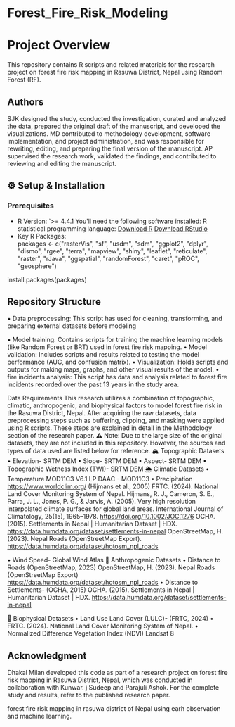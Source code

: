 # Forest_Fire_Risk_Modeling

# Project Overview 
This repository contains R scripts and related materials for the research project on forest fire risk mapping in Rasuwa District, Nepal using Random Forest (RF).

## Authors
SJK designed the study, conducted the investigation, curated and analyzed the data, prepared the original draft of the manuscript, and developed the visualizations. 
MD contributed to methodology development, software implementation, and project administration, and was responsible for rewriting, editing, and preparing the final version of the manuscript. 
AP supervised the research work, validated the findings, and contributed to reviewing and editing the manuscript.


## ⚙️ Setup & Installation  
### Prerequisites  
- R Version: `>= 4.4.1
You'll need the following software installed: 
R statistical programming language:
[Download R](https://cran.r-project.org/) 
[Download RStudio](https://posit.co/download/rstudio-desktop/)
- Key R Packages:  
packages <- c("rasterVis", "sf", "usdm", "sdm", "ggplot2", "dplyr", "dismo", "rgee", 
              "terra", "mapview", "shiny", "leaflet", "reticulate", "raster", 
              "rJava", "ggspatial", "randomForest", "caret", "pROC", "geosphere")

install.packages(packages)





## Repository Structure
•	Data preprocessing: This script has used for cleaning, transforming, and preparing external datasets before modeling

•	Model training: Contains scripts for training the machine learning models (like Random Forest or BRT) used in forest fire risk mapping.
•	Model validation: Includes scripts and results related to testing the model performance (AUC, and confusion matrix).
•	Visualization: Holds scripts and outputs for making maps, graphs, and other visual results of the model.
•	fire incidents analysis: This script has data and analysis related to forest fire incidents recorded over the past 13 years in the study area.


Data Requirements
This research utilizes a combination of topographic, climatic, anthropogenic, and biophysical factors to model forest fire risk in the Rasuwa District, Nepal. After acquiring the raw datasets, data preprocessing steps such as buffering, clipping, and masking were applied using R scripts. These steps are explained in detail in the Methodology section of the research paper.
⚠️ Note: Due to the large size of the original datasets, they are not included in this repository. However, the sources and types of data used are listed below for reference.
🏔️ Topographic Datasets
•	Elevation- SRTM DEM
•	Slope- SRTM DEM
•	Aspect- SRTM DEM
•	Topographic Wetness Index (TWI)- SRTM DEM
🌦️ Climatic Datasets
•	Temperature MOD11C3 V6.1
LP DAAC - MOD11C3
•	Precipitation
https://www.worldclim.org/ 
(Hijmans et al., 2005)
FRTC. (2024). National Land Cover  Monitoring System of Nepal.
Hijmans, R. J., Cameron, S. E., Parra, J. L., Jones, P. G., & Jarvis, A. (2005). Very high resolution interpolated climate surfaces for global land areas. International Journal of Climatology, 25(15), 1965–1978. https://doi.org/10.1002/JOC.1276
OCHA. (2015). Settlements in Nepal | Humanitarian Dataset | HDX. https://data.humdata.org/dataset/settlements-in-nepal
OpenStreetMap, H. (2023). Nepal Roads (OpenStreetMap Export). https://data.humdata.org/dataset/hotosm_npl_roads
 
•	Wind Speed- Global Wind Atlas
🚧 Anthropogenic Datasets
•	Distance to Roads (OpenStreetMap, 2023)
OpenStreetMap, H. (2023). Nepal Roads (OpenStreetMap Export) https://data.humdata.org/dataset/hotosm_npl_roads
•	Distance to Settlements- (OCHA, 2015)
OCHA. (2015). Settlements in Nepal | Humanitarian Dataset | HDX. https://data.humdata.org/dataset/settlements-in-nepal

🌿 Biophysical Datasets
•	Land Use Land Cover (LULC)- (FRTC, 2024)
•	FRTC. (2024). National Land Cover Monitoring System of Nepal.
•	Normalized Difference Vegetation Index (NDVI) 
Landsat 8


## Acknowledgment
Dhakal Milan developed this code as part of a research project on forest fire risk mapping in Rasuwa District, Nepal, which was conducted in collaboration with Kunwar. j Sudeep and Parajuli Ashok. For the complete study and results, refer to the published research paper.


forest fire risk mapping in rasuwa district of Nepal using earh observation and machine learning.
